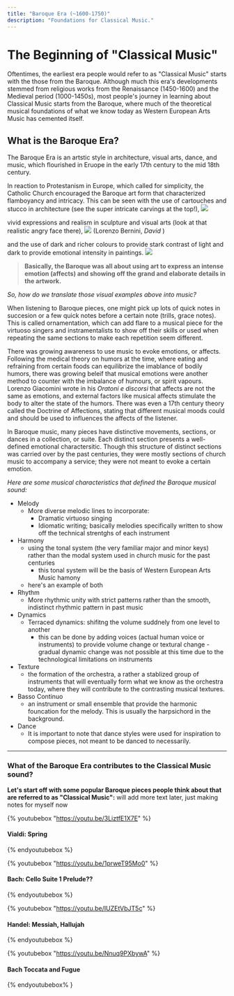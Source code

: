 ```yaml
---
title: "Baroque Era (~1600-1750)"
description: "Foundations for Classical Music."
---
```

# The Beginning of "Classical Music"
Oftentimes, the earliest era people would refer to as "Classical Music" starts with the those from the Baroque. Although much this era's developments stemmed from religious works from the Renaissance (1450-1600) and the Medieval period (1000-1450s), most people's journey in learning about Classical Music starts from the Baroque, where much of the theoretical musical foundations of what we know today as Western European Arts Music has cemented itself. 

## What is the Baroque Era?
The Baroque Era is an artstic style in architecture, visual arts, dance, and music, which flourished in Eruope in the early 17th century to the mid 18th century.

In reaction to Protestanism in Europe, which called for simplicity, the Catholic Church encouraged the Baroque art form that characterized flamboyancy and intricacy. 
This can be seen with the use of cartouches and stucco in architecture (see the super intricate carvings at the top!), ![](https://previews.123rf.com/images/etienjones/etienjones1203/etienjones120300029/12903714-vista-interior-de-la-decoraci%C3%B3n-de-estuco-en-estilo-barroco-de-alta.jpg)

vivid expressions and realism in sculpture and visual arts (look at that realistic angry face there), ![](https://upload.wikimedia.org/wikipedia/commons/thumb/d/da/%D0%94%D0%B6%D0%BE%D0%B2%D0%B0%D0%BD%D0%BD%D0%B8_%D0%9B%D0%BE%D1%80%D0%B5%D0%BD%D1%86%D0%BE_%D0%91%D0%B5%D1%80%D0%BD%D0%B8%D0%BD%D0%B8._%D0%94%D0%B0%D0%B2%D0%B8%D0%B4._01.JPG/300px-%D0%94%D0%B6%D0%BE%D0%B2%D0%B0%D0%BD%D0%BD%D0%B8_%D0%9B%D0%BE%D1%80%D0%B5%D0%BD%D1%86%D0%BE_%D0%91%D0%B5%D1%80%D0%BD%D0%B8%D0%BD%D0%B8._%D0%94%D0%B0%D0%B2%D0%B8%D0%B4._01.JPG) (Lorenzo Bernini, _David_ )

and the use of dark and richer colours to provide stark contrast of light and dark to provide emotional intensity in paintings.
![](https://upload.wikimedia.org/wikipedia/commons/thumb/4/48/The_Calling_of_Saint_Matthew-Caravaggo_%281599-1600%29.jpg/450px-The_Calling_of_Saint_Matthew-Caravaggo_%281599-1600%29.jpg)

> **Basically, the Baroque was all about using art to express an intense emotion (affects) and showing off the grand and elaborate details in the artwork.**

_So, how do we translate those visual examples above into music?_ 

When listening to Baroque pieces, one might pick up lots of quick notes in succesion or a few quick notes before a certain note (trills, grace notes). This is called ornamentation, which can add flare to a musical piece for the virtuoso singers and instramentalists to show off their skills or used when repeating the same sections to make each repetition seem different.

There was growing awareness to use music to evoke emotions, or affects. Following the medical theory on humors at the time, where eating and refraining from certain foods can equilibrize the imablance of bodily humors, there was growing beleif that musical emotions were another method to counter with the imbalance of humours, or spirit vapours. Lorenzo Giacomini wrote in his _Oratoni e discorsi_ that affects are not the same as emotions, and external factors like musical affects stimulate the body to alter the state of the humors. There was even a 17th century theory called the Doctrine of Affections, stating that different musical moods could and should be used to influences the affects of the listener.

In Baroque music, many pieces have distinctive movements, sections, or dances in a collection, or suite. Each distinct section presents a well-defined emotional charactersitic. Though this structure of distinct sections was carried over by the past centuries, they were mostly sections of church music to accompany a service; they were not meant to evoke a certain emotion.   

_Here are some musical characteristics that defined the Baroque musical sound:_

- Melody
    - More diverse melodic lines to incorporate:
        - Dramatic virtuoso singing
        - Idiomatic writing; basically melodies specifically written to show off the technical strentghs of each instrument
- Harmony
    - using the tonal system (the very familiar major and minor keys) rather than the modal system used in church music for the past centuries
        - this tonal system will be the basis of Western European Arts Music hamony
    - here's an example of both 
- Rhythm
    - More rhythmic unity with strict patterns rather than the smooth, indistinct rhythmic pattern in past music
- Dynamics
    - Terraced dynamics: shifitng the volume suddnely from one level to another
        - this can be done by adding voices (actual human voice or instruments) to provide volume change or textural change
        -gradual dynamic change was not possible at this time due to the technological limitations on instruments 
- Texture
    - the formation of the orchestra, a rather a stablized group of instruments that will eventually form what we know as the orchestra today, where they will contribute to the contrasting musical textures.
- Basso Continuo
    - an instrument or small ensemble that provide the harmonic founcation for the melody. This is usually the harpsichord in the background.
- Dance
    - It is important to note that dance styles were used for inspiration to compose pieces, not meant to be danced to necessarily.
 
---

### What of the Baroque Era contributes to the Classical Music sound? 

**Let's start off with some popular Baroque pieces people think about that are referred to as "Classical Music":**
will add more text later, just making notes for myself now

{% youtubebox "https://youtu.be/3LiztfE1X7E" %} 
#### Vialdi: Spring


{% endyoutubebox %} 

{% youtubebox "https://youtu.be/1prweT95Mo0" %} 
#### Bach: Cello Suite 1 Prelude??

{% endyoutubebox %} 

{% youtubebox "https://youtu.be/IUZEtVbJT5c" %} 
#### Handel: Messiah, Hallujah

{% endyoutubebox %} 

{% youtubebox "https://youtu.be/Nnuq9PXbywA" %} 
#### Bach Toccata and Fugue

{% endyoutubebox% }












